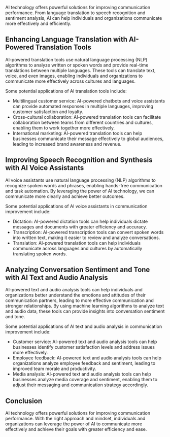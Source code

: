 
AI technology offers powerful solutions for improving communication performance. From language translation to speech recognition and sentiment analysis, AI can help individuals and organizations communicate more effectively and efficiently.

Enhancing Language Translation with AI-Powered Translation Tools
----------------------------------------------------------------

AI-powered translation tools use natural language processing (NLP) algorithms to analyze written or spoken words and provide real-time translations between multiple languages. These tools can translate text, voice, and even images, enabling individuals and organizations to communicate more effectively across cultures and languages.

Some potential applications of AI translation tools include:

* Multilingual customer service: AI-powered chatbots and voice assistants can provide automated responses in multiple languages, improving customer satisfaction and loyalty.
* Cross-cultural collaboration: AI-powered translation tools can facilitate collaboration between teams from different countries and cultures, enabling them to work together more effectively.
* International marketing: AI-powered translation tools can help businesses communicate their message effectively to global audiences, leading to increased brand awareness and revenue.

Improving Speech Recognition and Synthesis with AI Voice Assistants
-------------------------------------------------------------------

AI voice assistants use natural language processing (NLP) algorithms to recognize spoken words and phrases, enabling hands-free communication and task automation. By leveraging the power of AI technology, we can communicate more clearly and achieve better outcomes.

Some potential applications of AI voice assistants in communication improvement include:

* Dictation: AI-powered dictation tools can help individuals dictate messages and documents with greater efficiency and accuracy.
* Transcription: AI-powered transcription tools can convert spoken words into written text, making it easier to review and analyze conversations.
* Translation: AI-powered translation tools can help individuals communicate across languages and cultures by automatically translating spoken words.

Analyzing Conversation Sentiment and Tone with AI Text and Audio Analysis
-------------------------------------------------------------------------

AI-powered text and audio analysis tools can help individuals and organizations better understand the emotions and attitudes of their communication partners, leading to more effective communication and stronger relationships. By using machine learning algorithms to analyze text and audio data, these tools can provide insights into conversation sentiment and tone.

Some potential applications of AI text and audio analysis in communication improvement include:

* Customer service: AI-powered text and audio analysis tools can help businesses identify customer satisfaction levels and address issues more effectively.
* Employee feedback: AI-powered text and audio analysis tools can help organizations analyze employee feedback and sentiment, leading to improved team morale and productivity.
* Media analysis: AI-powered text and audio analysis tools can help businesses analyze media coverage and sentiment, enabling them to adjust their messaging and communication strategy accordingly.

Conclusion
----------

AI technology offers powerful solutions for improving communication performance. With the right approach and mindset, individuals and organizations can leverage the power of AI to communicate more effectively and achieve their goals with greater efficiency and ease.
